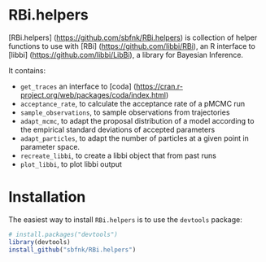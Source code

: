 RBi.helpers
=============

[RBi.helpers] (https://github.com/sbfnk/RBi.helpers) is collection of helper functions to use with [RBi] (https://github.com/libbi/RBi), an R interface to [libbi] (https://github.com/libbi/LibBi), a library for Bayesian Inference.

It contains:
- `get_traces` an interface to [coda] (https://cran.r-project.org/web/packages/coda/index.html)
- `acceptance_rate`, to calculate the acceptance rate of a pMCMC run
- `sample_observations`, to sample observations from trajectories
- `adapt_mcmc`, to adapt the proposal distribution of a model according to the empirical standard deviations of accepted parameters
- `adapt_particles`, to adapt the number of particles at a given point in parameter space.
- `recreate_libbi`, to create a libbi object that from past runs
- `plot_libbi`, to plot libbi output

Installation
=============

The easiest way to install `RBi.helpers` is to use the `devtools` package:

```r
# install.packages("devtools")
library(devtools)
install_github("sbfnk/RBi.helpers")
```
